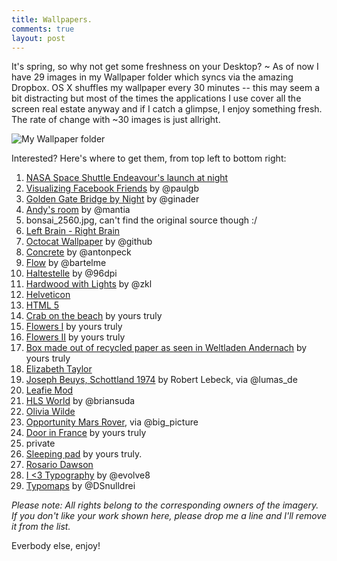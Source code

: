 ```yaml
--- 
title: Wallpapers.
comments: true
layout: post
---
```


It's spring, so why not get some freshness on your Desktop? ~
As of now I have 29 images in my Wallpaper folder which syncs via the amazing Dropbox. OS X shuffles my wallpaper every 30 minutes -- this may seem a bit distracting but most of the times the applications I use cover all the screen real estate anyway and if I catch a glimpse, I enjoy something fresh. The rate of change with ~30 images is just allright.

![My Wallpaper folder](http://cl.ly/5hW1/wallpaper-overview.jpg)

Interested? Here's where to get them, from top left to bottom right:

1.  [NASA Space Shuttle Endeavour's launch at night](http://mediaarchive.ksc.nasa.gov/detail.cfm?mediaid=45510)
2.  [Visualizing Facebook Friends](https://www.facebook.com/notes/facebook-engineering/visualizing-friendships/469716398919) by @paulgb
3.  [Golden Gate Bridge by Night](http://www.flickr.com/photos/weboutput/4004814885/in/set-72157622445718263/) by @ginader
4.  [Andy's room](http://mantia.me/wallpaper/andys-room/) by @mantia
5.  bonsai_2560.jpg, can't find the original source though :/
6.  [Left Brain - Right Brain](http://adsoftheworld.com/media/print/mercedes_benz_left_brain_right_brain_paint?size=_original)
7.  [Octocat Wallpaper](https://github.com/blog/775-octocat-wallpapers-for-all) by @github
8.  [Concrete](http://webstylemag.com/concrete-by-anton-peck) by @antonpeck
9.  [Flow](http://bartelme.at/journal/archive/flow_wallpaper/) by @bartelme
10. [Haltestelle](http://www.flickr.com/photos/96dpi/3958448777/) by @96dpi
11. [Hardwood with Lights](http://zyklophon.deviantart.com/art/Hardwood-w-Lights-66313387) by @zkl
12. [Helveticon](http://helveticons.appspot.com/goodies/)
13. [HTML 5](http://bqra.deviantart.com/art/HTML-5-Wallpaper-194958384)
14. [Crab on the beach](http://www.flickr.com/photos/leomelzer/5585010813/in/set-72157623489033272) by yours truly
15. [Flowers I](http://www.flickr.com/photos/leomelzer/4380419702/in/set-72157623489033272) by yours truly
16. [Flowers II](http://www.flickr.com/photos/leomelzer/4380422398/in/set-72157623489033272) by yours truly
17. [Box made out of recycled paper as seen in Weltladen Andernach]() by yours truly
18. [Elizabeth Taylor](http://www.bergoiata.org/fe/hollywood/JLM-stars-Elizabeth%20Taylor_1.jpg)
19. [Joseph Beuys, Schottland 1974](http://www.lumas.de/fileadmin/lumas_kuenstler_cache/900_rle24.jpg) by Robert Lebeck, via @lumas_de
20. [Leafie Mod](http://nardoxic.deviantart.com/art/Leafie-mod-123345132)
21. [HLS World](http://optional.is/required/2010/12/13/hls-world-map/) by @briansuda
22. [Olivia Wilde](http://www.celebritywallpapers.com/olivia_wilde_31-wallpapers.html)
23. [Opportunity Mars Rover](http://marsrover.nasa.gov/gallery/all/1/n/2321/1N334231425EFFAMFFP1777L0M1.HTML), via @big_picture
24. [Door in France](http://www.flickr.com/photos/leomelzer/5585005223/in/set-72157623489033272) by yours truly
25. private
26. [Sleeping pad](http://www.flickr.com/photos/leomelzer/4379661295/in/set-72157623489033272) by yours truly.
27. [Rosario Dawson](http://rosario-dawson.net/gallery/albums/meannieldsshoot/SN442_C_r_RosarioDawson.jpg)
28. [I <3 Typography](http://evolve8.com/i-typography) by @evolve8
29. [Typomaps](http://www.typomaps.net/) by @DSnulldrei

*Please note: All rights belong to the corresponding owners of the imagery. If you don't like your work shown here, please drop me a line and I'll remove it from the list.*

Everbody else, enjoy!
